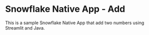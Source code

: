 # Snowflake Native App - Add

This is a sample Snowflake Native App that add two numbers using Streamlit and Java.